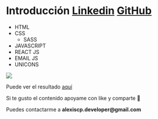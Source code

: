 # Introducción [Linkedin](https://www.linkedin.com/in/alexiscampomanes/) [GitHub](https://github.com/Alexis-Campomanes)

- HTML
- CSS
    - SASS
- JAVASCRIPT
- REACT JS
- EMAIL JS
- UNICONS


![](https://i.postimg.cc/bvJ0KgMR/Screenshot-45.jpg)

<p>Puede ver el resultado <a href='https://alexis-campomanes.netlify.app/'>aquí</a></p>

<p>Si te gusto el contenido apoyame con like y comparte 💓</p>
<p>Puedes contactarme a <strong>alexiscp.developer@gmail.com<strong></p>
